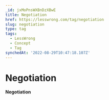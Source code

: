 ```yaml
---
_id: jxMoPnsWXBnDzXBwE
title: Negotiation
href: https://lesswrong.com/tag/negotiation
slug: negotiation
type: tag
tags:
  - LessWrong
  - Concept
  - Tag
synchedAt: '2022-08-29T10:47:18.107Z'
---
```


# Negotiation

**Negotiation**
